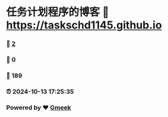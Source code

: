 # 任务计划程序的博客 :link: https://taskschd1145.github.io 
### :page_facing_up: [2](https://taskschd1145.github.io/tag.html) 
### :speech_balloon: 0 
### :hibiscus: 189 
### :alarm_clock: 2024-10-13 17:25:35 
### Powered by :heart: [Gmeek](https://github.com/Meekdai/Gmeek)
